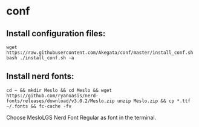 conf
====
## Install configuration files:
```
wget https://raw.githubusercontent.com/Akegata/conf/master/install_conf.sh
bash ./install_conf.sh -a
```

## Install nerd fonts:
```
cd ~ && mkdir Meslo && cd Meslo && wget https://github.com/ryanoasis/nerd-fonts/releases/download/v3.0.2/Meslo.zip unzip Meslo.zip && cp *.ttf ~/.fonts && fc-cache -fv
```
Choose MesloLGS Nerd Font Regular as font in the terminal.
